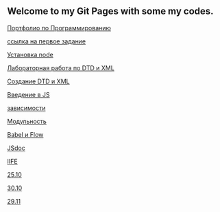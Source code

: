 ## Welcome to my Git Pages with some my codes.

<a href="https://vexelb.github.io/ProgPort/">Портфолио по Программированию</a>



<a href="https://github.com/VexelB/main/blob/master/index.js">ссылка на первое задание</a>

<a href="https://github.com/VexelB/web_lr1/tree/master/lr1">Установка node</a>

<a href="https://github.com/VexelB/web_lr1/tree/master/lr2">Лабораторная работа по DTD и XML</a>

<a href="https://github.com/VexelB/web_lr1/tree/master/lr3-60918">Создание DTD и XML</a>

<a href="https://kodaktor.ru/task_ef9b4">Введение в JS</a>

<a href="https://vexelb.github.io/web27918/">зависимости</a>

<a href="https://vexelb.github.io/270918/">Модульность</a>

<a href="https://vexelb.github.io/web410/">Babel и Flow</a>

<a href="https://vexelb.github.io/web111018/">JSdoc</a>

<a href="https://kodaktor.ru/?!=mda_7e900">IIFE</a>

<a href="https://kodaktor.ru/?!=mda2510_74e62">25.10</a>

<a href="https://kodaktor.ru/?!=mdaush_73e91">30.10</a>

<a href="https://kodaktor.ru/?!=mda2911_5d478">29.11</a>
